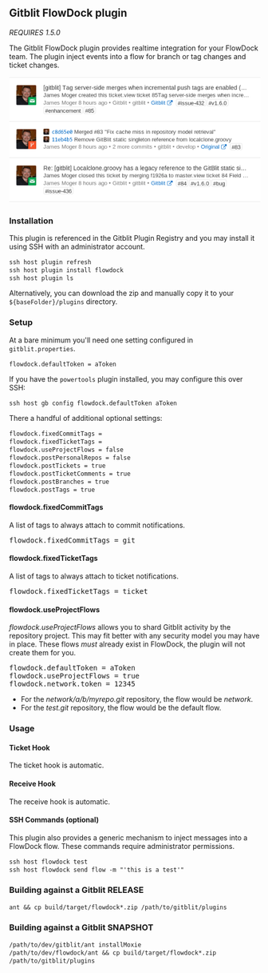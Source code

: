 ## Gitblit FlowDock plugin

*REQUIRES 1.5.0*

The Gitblit FlowDock plugin provides realtime integration for your FlowDock team.  The plugin inject events into a flow for branch or tag changes and ticket changes.

![example](example.png "Example integration")

### Installation

This plugin is referenced in the Gitblit Plugin Registry and you may install it using SSH with an administrator account.

    ssh host plugin refresh
    ssh host plugin install flowdock
    ssh host plugin ls

Alternatively, you can download the zip and manually copy it to your `${baseFolder}/plugins` directory.

### Setup

At a bare minimum you'll need one setting configured in `gitblit.properties`.

    flowdock.defaultToken = aToken

If you have the `powertools` plugin installed, you may configure this over SSH:

    ssh host gb config flowdock.defaultToken aToken

There a handful of additional optional settings:

    flowdock.fixedCommitTags =
    flowdock.fixedTicketTags =
    flowdock.useProjectFlows = false
    flowdock.postPersonalRepos = false
    flowdock.postTickets = true
    flowdock.postTicketComments = true
    flowdock.postBranches = true
    flowdock.postTags = true

#### flowdock.fixedCommitTags

A list of tags to always attach to commit notifications.

<pre>
flowdock.fixedCommitTags = git
</pre>

#### flowdock.fixedTicketTags

A list of tags to always attach to ticket notifications.

<pre>
flowdock.fixedTicketTags = ticket
</pre>

#### flowdock.useProjectFlows

*flowdock.useProjectFlows* allows you to shard Gitblit activity by the repository project.  This may fit better with any security model you may have in place.  These flows *must* already exist in FlowDock, the plugin will not create them for you.

<pre>
flowdock.defaultToken = aToken
flowdock.useProjectFlows = true
flowdock.network.token = 12345
</pre>

- For the *network/a/b/myrepo.git* repository, the flow would be *network*.
- For the *test.git* repository, the flow would be the default flow.

### Usage

#### Ticket Hook

The ticket hook is automatic.

#### Receive Hook

The receive hook is automatic.

#### SSH Commands (optional)

This plugin also provides a generic mechanism to inject messages into a FlowDock flow.  These commands require administrator permissions.

    ssh host flowdock test
    ssh host flowdock send flow -m "'this is a test'"

### Building against a Gitblit RELEASE

    ant && cp build/target/flowdock*.zip /path/to/gitblit/plugins

### Building against a Gitblit SNAPSHOT

    /path/to/dev/gitblit/ant installMoxie
    /path/to/dev/flowdock/ant && cp build/target/flowdock*.zip /path/to/gitblit/plugins

